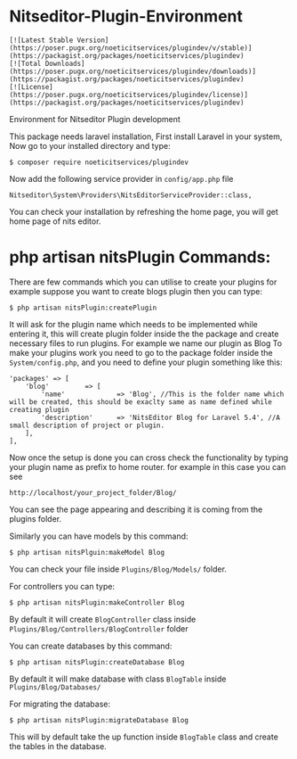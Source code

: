 # Nitseditor-Plugin-Environment

    [![Latest Stable Version](https://poser.pugx.org/noeticitservices/plugindev/v/stable)](https://packagist.org/packages/noeticitservices/plugindev)
    [![Total Downloads](https://poser.pugx.org/noeticitservices/plugindev/downloads)](https://packagist.org/packages/noeticitservices/plugindev)
    [![License](https://poser.pugx.org/noeticitservices/plugindev/license)](https://packagist.org/packages/noeticitservices/plugindev)
    
Environment for Nitseditor Plugin development

This package needs laravel installation, First install Laravel in your system, Now go to your installed directory and type:

    $ composer require noeticitservices/plugindev
    
Now add the following service provider in `config/app.php` file

    Nitseditor\System\Providers\NitsEditorServiceProvider::class,
    
You can check your installation by refreshing the home page, you will get home page of nits editor.
    
# php artisan nitsPlugin Commands:

There are few commands which you can utilise to create your plugins for example suppose you want to create blogs plugin then you can type:

    $ php artisan nitsPlugin:createPlugin
    
It will ask for the plugin name which needs to be implemented while entering it, this will create plugin folder inside the the package and create necessary files to run plugins.
For example we name our plugin as Blog
To make your plugins work you need to go to the package folder inside the `System/config.php`, and you need to define your plugin something like this:

    'packages' => [
        'blog'         => [
            'name'             => 'Blog', //This is the folder name which will be created, this should be exaclty same as name defined while creating plugin
            'description'      => 'NitsEditor Blog for Laravel 5.4', //A small description of project or plugin.
        ],
    ],
    
Now once the setup is done you can cross check the functionality by typing your plugin name as prefix to home router. for example in this case you can see

    http://localhost/your_project_folder/Blog/
    
You can see the page appearing and describing it is coming from the plugins folder.

Similarly you can have models by this command:

    $ php artisan nitsPlguin:makeModel Blog
    
You can check your file inside `Plugins/Blog/Models/` folder.    
    
For controllers you can type:

    $ php artisan nitsPlugin:makeController Blog
    
By default it will create `BlogController` class inside `Plugins/Blog/Controllers/BlogController` folder

You can create databases by this command:

    $ php artisan nitsPlugin:createDatabase Blog
    
By default it will make database with class `BlogTable` inside `Plugins/Blog/Databases/`
    
For migrating the database:
    
    $ php artisan nitsPlugin:migrateDatabase Blog

This will by default take the up function inside `BlogTable` class and create the tables in the database.     

